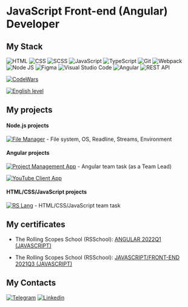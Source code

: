 # JavaScript Front-end (Angular) Developer

## My Stack
![HTML](https://img.shields.io/badge/HTML-red?style=flat-square-endpoint&logo=html5&labelColor=F3F3F3) ![CSS](https://img.shields.io/badge/CSS-2E4C6D?style=flat-square-endpoint&logo=css3) ![SCSS](https://img.shields.io/badge/SCSS-F3F3F3?style=flat-square-endpoint&logo=sass) ![JavaScript](https://img.shields.io/badge/JavaScript-5089C6?style=flat-square-endpoint&logo=javascript&logoColor=) ![TypeScript](https://img.shields.io/badge/TypeScript-EEEEEE?style=flat-square-endpoint&logo=typescript&logoColor=) ![Git](https://img.shields.io/badge/Git-6E85B2?style=flat-square-endpoint&logo=git&logoColor=) ![Webpack](https://img.shields.io/badge/Webpack-blue?style=flat-square-endpoint&logo=webpack&labelColor=F3F3F3&logoColor=blue) ![Node JS](https://img.shields.io/badge/Node_JS-EADEDE?style=flat-square-endpoint&logo=nodedotjs&logoColor=) ![Figma](https://img.shields.io/badge/Figma-892CDC?style=flat-square-endpoint&logo=figma&logoColor=892CDC&labelColor=EADEDE)  ![Visual Studio Code](https://img.shields.io/badge/Visual_Studio_Code-6E85B2?style=flat-square-endpoint&logo=visualstudiocode&logoColor=916BBF&labelColor=EADEDE)
![Angular](https://img.shields.io/badge/Angular-D83A56?style=flat-square-endpoint&logo=angular&logoColor=D83A56&labelColor=EADEDE) ![REST API](https://img.shields.io/badge/REST_API-blue?style=flat-square-endpoint)

[![CodeWars](https://www.codewars.com/users/Vlad48-star/badges/large)
](https://www.codewars.com/users/Vlad48-star)

[![English level](https://img.shields.io/badge/English-B1_Intermediate-2D46B9?style=flat-square-endpoint&labelColor=EADEDE&logoColor=2D46B9)]()

## My projects
#### Node.js projects
[![File Manager](https://img.shields.io/badge/Project_Management_App-21a54b?style=flat-square-endpoint&logo=github&logoColor=21a54b&labelColor=F3F3F3)](https://github.com/Vlad48-star/file-manager) - File system, OS, Readline, Streams, Environment

#### Angular projects
[![Project Management App](https://img.shields.io/badge/Project_Management_App-D83A56?style=flat-square-endpoint&logo=github&logoColor=D83A56&labelColor=F3F3F3)](https://github.com/Vlad48-star/RsManagement) - Angular team task (as a Team Lead)

[![YouTube Client App](https://img.shields.io/badge/YouTube_Client_App-D83A56?style=flat-square-endpoint&logo=github&logoColor=D83A56&labelColor=F3F3F3)](https://github.com/Vlad48-star/angular-youtube)

#### HTML/CSS/JavaScript projects
[![RS Lang](https://img.shields.io/badge/RS_Lang-blue?style=flat-square-endpoint&logo=github&logoColor=blue&labelColor=F3F3F3)](https://rss-2021q3-rslang.netlify.app/) - HTML/CSS/JavaScript team task

## My certificates

* The Rolling Scopes School (RSSchool): [ANGULAR 2022Q1 (JAVASCRIPT)](https://app.rs.school/certificate/ip7he9r5)

* The Rolling Scopes School (RSSchool): [JAVASCRIPT/FRONT-END 2021Q3 (JAVASCRIPT)](https://app.rs.school/certificate/c62krccu)

## My Contacts
[![Telegram](https://img.shields.io/badge/Telegram-%40Vlad_Hitrikov_Telegram-blue?style=flat-square-endpoint&logo=telegram&logoColor=blue&labelColor=EEEEEE)](https://t.me/Markyz_rorty) 
[![Linkedin](https://img.shields.io/badge/linkedin-Vlad_Hitrikov-grey?style=flat-square-endpoint&logo=linkedin&logoColor=grey&labelColor=EEEEEE)](https://www.linkedin.com/in/vlad-hitrikov-1aa217212/com/)

